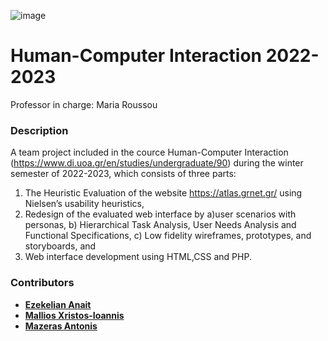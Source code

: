 ![image](https://github.com/anaitezk/HCI22-23/assets/76975631/eb66f617-1975-4d6c-a693-54367a275275)
# Human-Computer Interaction 2022-2023
Professor in charge: Maria Roussou

### Description
A team project included in the cource Human-Computer Interaction (https://www.di.uoa.gr/en/studies/undergraduate/90) during the winter semester of 2022-2023, which consists of three parts: 
1. The Heuristic Evaluation of the website https://atlas.grnet.gr/ using Nielsen’s usability heuristics,
2. Redesign of the evaluated web interface by a)user scenarios with personas, b) Hierarchical Task Analysis, User Needs Analysis and Functional Specifications, c) Low fidelity wireframes, prototypes, and storyboards, and
3. Web interface development using HTML,CSS and PHP.

### Contributors
- **[Ezekelian Anait](https://github.com/anaitezk)**
- **[Mallios Xristos-Ioannis](https://github.com/giannis-ml)**
- **[Mazeras Antonis](https://github.com/sdi1400092)**
